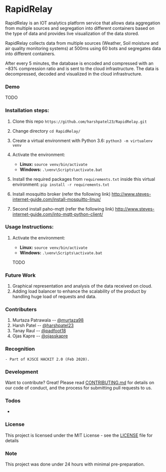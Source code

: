 # RapidRelay

RapidRelay is an IOT analytics platform service that allows data aggregation from multiple sources and segregation into different containers based on the type of data and provides live visualization of the data stored.

RapidRelay collects data from multiple sources (Weather, Soil moisture and air quality monitoring systems) at 500ms using 60 bots and segregates data into different containers.

After every 5 minutes, the database is encoded and compressed with an ~83% compression ratio and is sent to the cloud infrastructure.
The data is decompressed, decoded and visualized in the cloud infrastructure.

### Demo
TODO

### Installation steps:

 1. Clone this repo
 `https://github.com/harshpatel23/RapidRelay.git`
 
 2. Change directory
 `cd RapidRelay/`

 3. Create a virtual environment with Python 3.6: 
 `python3 -m virtualenv venv`
 
 4. Activate the environment:
 	- **Linux:** `source venv/bin/activate`
	- **Windows:** `.\venv\Scripts\activate.bat`
		 
 5. Install the required packages from `requirements.txt` inside this virtual environment:
	 `pip install -r requirements.txt`

 6. Install mosquitto broker (refer the following link)
http://www.steves-internet-guide.com/install-mosquitto-linux/

 7. Second install paho-mqtt (refer the following link)
http://www.steves-internet-guide.com/into-mqtt-python-client/
 
    
### Usage Instructions:
 1. Activate the environment:
 	- **Linux:** `source venv/bin/activate`
	- **Windows:** `.\venv\Scripts\activate.bat`
	
    TODO

### Future Work

1. Graphical representation and analysis of the data received on cloud.
2. Adding load balancer to enhance the scalability of the product by handling huge load of requests and data.

### Contributers

1. Murtaza Patrawala -- [@murtaza98](https://github.com/murtaza98)
2. Harsh Patel -- [@harshpatel23](https://github.com/harshpatel23)
3. Tanay Raul -- [@padfoot18](https://github.com/padfoot18)
4. Ojas Kapre -- [@ojasskapre](http://github.com/ojasskapre)

### Recognition
    - Part of KJSCE HACKIT 2.0 (Feb 2020).

### Development

Want to contribute? Great!
Please read [CONTRIBUTING.md](https://github.com/murtaza98/VirtualProctor/CONTRIBUTING.md) for details on our code of conduct, and the process for submitting pull requests to us.

### Todos

 - 

### License
This project is licensed under the MIT License - see the [LICENSE](https://github.com/harshpatel23/RapidRelay/blob/master/LICENSE) file for details

### Note 
This project was done under 24 hours with minimal pre-preparation.

